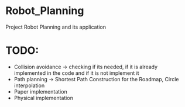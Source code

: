 # Robot_Planning
Project Robot Planning and its application


# TODO:
- Collision avoidance -> checking if its needed, if it is already implemented in the code and if it is not implement it
- Path planning -> Shortest Path Construction for the Roadmap, Circle interpolation
- Paper implementation 
- Physical implementation
